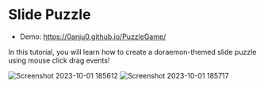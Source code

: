 # Slide Puzzle
- Demo: https://0anju0.github.io/PuzzleGame/

In this tutorial, you will learn how to create a doraemon-themed slide puzzle using mouse click drag events!


![Screenshot 2023-10-01 185612](https://github.com/0anju0/PuzzleGame/assets/123807748/38c68845-30ec-4529-887d-7c6045411088)
![Screenshot 2023-10-01 185717](https://github.com/0anju0/PuzzleGame/assets/123807748/be3fdd07-d870-4ef4-943f-1b26173178a8)
